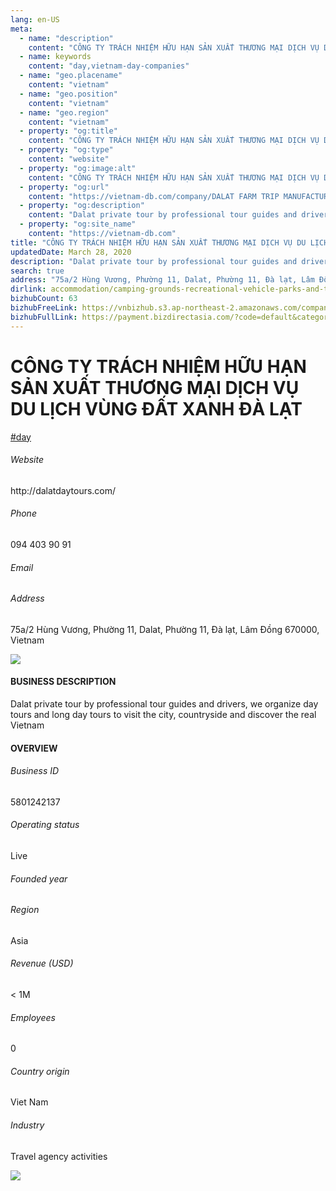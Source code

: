 ```yaml
---
lang: en-US
meta:
  - name: "description"
    content: "CÔNG TY TRÁCH NHIỆM HỮU HẠN SẢN XUẤT THƯƠNG MẠI DỊCH VỤ DU LỊCH VÙNG ĐẤT XANH ĐÀ LẠT"
  - name: keywords
    content: "day,vietnam-day-companies"
  - name: "geo.placename"
    content: "vietnam"
  - name: "geo.position"
    content: "vietnam"
  - name: "geo.region"
    content: "vietnam"
  - property: "og:title"
    content: "CÔNG TY TRÁCH NHIỆM HỮU HẠN SẢN XUẤT THƯƠNG MẠI DỊCH VỤ DU LỊCH VÙNG ĐẤT XANH ĐÀ LẠT | Vietnam DB"
  - property: "og:type"
    content: "website"
  - property: "og:image:alt"
    content: "CÔNG TY TRÁCH NHIỆM HỮU HẠN SẢN XUẤT THƯƠNG MẠI DỊCH VỤ DU LỊCH VÙNG ĐẤT XANH ĐÀ LẠT"
  - property: "og:url"
    content: "https://vietnam-db.com/company/DALAT FARM TRIP MANUFACTURING TRADING TOURISM SERVICES LIMITED COMPANY-2912318"
  - property: "og:description"
    content: "Dalat private tour by professional tour guides and drivers, we organize day tours and long day tours to visit the city, countryside and discover the real Vietnam"
  - property: "og:site_name"
    content: "https://vietnam-db.com"
title: "CÔNG TY TRÁCH NHIỆM HỮU HẠN SẢN XUẤT THƯƠNG MẠI DỊCH VỤ DU LỊCH VÙNG ĐẤT XANH ĐÀ LẠT"
updatedDate: March 28, 2020
description: "Dalat private tour by professional tour guides and drivers, we organize day tours and long day tours to visit the city, countryside and discover the real Vietnam"
search: true
address: "75a/2 Hùng Vương, Phường 11, Dalat, Phường 11, Đà lạt, Lâm Đồng 670000, Vietnam"
dirlink: accommodation/camping-grounds-recreational-vehicle-parks-and-trailer-parks/vietnam-day-companies
bizhubCount: 63
bizhubFreeLink: https://vnbizhub.s3.ap-northeast-2.amazonaws.com/companies/vietnam-day-companies_preview.xlsx
bizhubFullLink: https://payment.bizdirectasia.com/?code=default&category=bizhub&item=vietnam-day-companies&redirect=https://vietnam-db.com
---
```



<div class="bd-item">
    <div class="item-content">
        <div class="detail-title-wrap">
            <h1 class="detail-title">
                CÔNG TY TRÁCH NHIỆM HỮU HẠN SẢN XUẤT THƯƠNG MẠI DỊCH VỤ DU LỊCH VÙNG ĐẤT XANH ĐÀ LẠT
            </h1>
        </div>
		<div class="detail-tagslist"><a href="/accommodation/camping-grounds-recreational-vehicle-parks-and-trailer-parks/tags/day" class="detail-tagitem">#day</a></div>
        <h6 class="bd-label">Website</h6>
        <p>http://dalatdaytours.com/</p>
		<h6 class="bd-label">Phone</h6>
        <p>094 403 90 91</p>
        <h6 class="bd-label">Email</h6>
        <p><a class="textColorPrimary" href="#"></a></p>
        <h6 class="bd-label">Address</h6>
        <p>75a/2 Hùng Vương, Phường 11, Dalat, Phường 11, Đà lạt, Lâm Đồng 670000, Vietnam</p>
    </div>
</div>

<div class="banner-wrap text-center"><a href="" class="banner-link"><img src="/assets/vndb.com/BannerAds2.jpg" class="banner-img"></a></div>

<div class="bd-item">
    <div class="item-content">
        <h4 class="textColorPrimary item-title">BUSINESS DESCRIPTION</h4>
        <p>Dalat private tour by professional tour guides and drivers, we organize day tours and long day tours to visit the city, countryside and discover the real Vietnam</p>
    </div>
</div>

<div class="bd-item">
    <div class="item-content">
        <h4 class="textColorPrimary item-title">OVERVIEW</h4>
        <div class="item-info">
            <h6 class="bd-label">Business ID</h6>
            <p>5801242137</p>
        </div>
        <div class="item-info">
            <h6 class="bd-label">Operating status</h6>
            <p>Live<small class="bd-status_dot live"></small></p>
        </div>
        <div class="item-info">
            <h6 class="bd-label">Founded year</h6>
            <p></p>
        </div>
        <div class="item-info">
            <h6 class="bd-label">Region</h6>
            <p>Asia</p>
        </div>
        <div class="item-info">
            <h6 class="bd-label">Revenue (USD)</h6>
            <p>&lt; 1M</p>
        </div>
        <div class="item-info">
            <h6 class="bd-label">Employees</h6>
            <p>0</p>
        </div>
        <div class="item-info">
            <h6 class="bd-label">Country origin</h6>
            <p>Viet Nam</p>
        </div>
        <div class="item-info">
            <h6 class="bd-label">Industry</h6>
            <p>Travel agency activities</p>
        </div>
    </div>
</div>

<div class="banner-wrap text-center"><a href="" class="banner-link"><img src="/assets/vndb.com/BannerAd_04_728x90.jpg" class="banner-img"></a></div>

<CustomPopup popupTitle="ENTER EMAIL TO DOWNLOAD" popupSubTitle="The companies data will be sent to your inbox. Please enter your email." :free="this.$frontmatter.bizhubFreeLink" :paid="this.$frontmatter.bizhubFullLink" :count="this.$frontmatter.bizhubCount"/>


